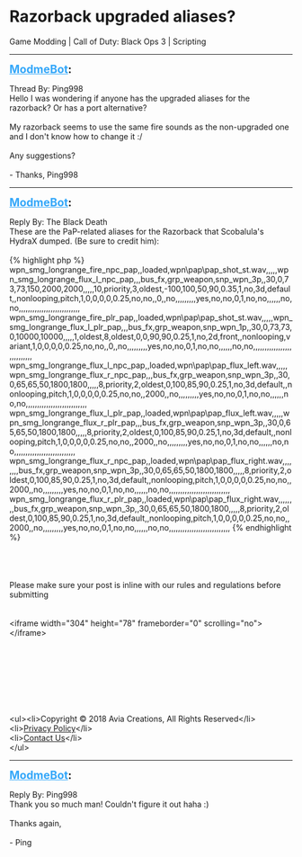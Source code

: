 # Razorback upgraded aliases?
Game Modding | Call of Duty: Black Ops 3 | Scripting

---
<strong style="font-size: 1.4em;"><span style="text-decoration: underline;text-decoration-color: #34a7f9;"><span style="color:#34a7f9;">ModmeBot</span></span>:</strong>

<p>Thread By: Ping998<br />Hello I was wondering if anyone has the upgraded aliases for the razorback? Or has a port alternative?<br /> <br />My razorback seems to use the same fire sounds as the non-upgraded one and I don&#39;t know how to change it :/<br /> <br />Any suggestions?<br /> <br />- Thanks, Ping998</p>

---
<strong style="font-size: 1.4em;"><span style="text-decoration: underline;text-decoration-color: #34a7f9;"><span style="color:#34a7f9;">ModmeBot</span></span>:</strong>

<p>Reply By: The Black Death<br />These are the PaP-related aliases for the Razorback that Scobalula&#39;s HydraX dumped. (Be sure to credit him):<br /> <br />{% highlight php %}
wpn_smg_longrange_fire_npc_pap,,loaded,wpn\pap\pap_shot_st.wav,,,,,wpn_smg_longrange_flux_l_npc_pap,,,bus_fx,grp_weapon,snp_wpn_3p,,30,0,73,73,150,2000,2000,,,,,10,priority,3,oldest,-100,100,50,90,0.35,1,no,3d,default,,nonlooping,pitch,1,0,0,0,0,0.25,no,no,,0,,no,,,,,,,,,yes,no,no,0,1,no,no,,,,,,no,no,,,,,,,,,,,,,,,,,,,,,,,,,,,
wpn_smg_longrange_fire_plr_pap,,loaded,wpn\pap\pap_shot_st.wav,,,,,wpn_smg_longrange_flux_l_plr_pap,,,bus_fx,grp_weapon,snp_wpn_1p,,30,0,73,73,0,10000,10000,,,,,1,oldest,8,oldest,0,0,90,90,0.25,1,no,2d,front,,nonlooping,variant,1,0,0,0,0,0.25,no,no,,0,,no,,,,,,,,,yes,no,no,0,1,no,no,,,,,,no,no,,,,,,,,,,,,,,,,,,,,,,,,,,,
wpn_smg_longrange_flux_l_npc_pap,,loaded,wpn\pap\pap_flux_left.wav,,,,,wpn_smg_longrange_flux_r_npc_pap,,,bus_fx,grp_weapon,snp_wpn_3p,,30,0,65,65,50,1800,1800,,,,,8,priority,2,oldest,0,100,85,90,0.25,1,no,3d,default,,nonlooping,pitch,1,0,0,0,0,0.25,no,no,,2000,,no,,,,,,,,,yes,no,no,0,1,no,no,,,,,,no,no,,,,,,,,,,,,,,,,,,,,,,,,,,,
wpn_smg_longrange_flux_l_plr_pap,,loaded,wpn\pap\pap_flux_left.wav,,,,,wpn_smg_longrange_flux_r_plr_pap,,,bus_fx,grp_weapon,snp_wpn_3p,,30,0,65,65,50,1800,1800,,,,,8,priority,2,oldest,0,100,85,90,0.25,1,no,3d,default,,nonlooping,pitch,1,0,0,0,0,0.25,no,no,,2000,,no,,,,,,,,,yes,no,no,0,1,no,no,,,,,,no,no,,,,,,,,,,,,,,,,,,,,,,,,,,,
wpn_smg_longrange_flux_r_npc_pap,,loaded,wpn\pap\pap_flux_right.wav,,,,,,,,bus_fx,grp_weapon,snp_wpn_3p,,30,0,65,65,50,1800,1800,,,,,8,priority,2,oldest,0,100,85,90,0.25,1,no,3d,default,,nonlooping,pitch,1,0,0,0,0,0.25,no,no,,2000,,no,,,,,,,,,yes,no,no,0,1,no,no,,,,,,no,no,,,,,,,,,,,,,,,,,,,,,,,,,,,
wpn_smg_longrange_flux_r_plr_pap,,loaded,wpn\pap\pap_flux_right.wav,,,,,,,,bus_fx,grp_weapon,snp_wpn_3p,,30,0,65,65,50,1800,1800,,,,,8,priority,2,oldest,0,100,85,90,0.25,1,no,3d,default,,nonlooping,pitch,1,0,0,0,0,0.25,no,no,,2000,,no,,,,,,,,,yes,no,no,0,1,no,no,,,,,,no,no,,,,,,,,,,,,,,,,,,,,,,,,,,,
{% endhighlight %}
 <br /> <br /><br /><br /><br />Please make sure your post is inline with our rules and regulations before submitting<br /><br /><br />&lt;iframe width=&quot;304&quot; height=&quot;78&quot; frameborder=&quot;0&quot; scrolling=&quot;no&quot;&gt;&lt;/iframe&gt;<br /><br /><br /><br /><br /><br /><br /><br /><br />&lt;ul&gt;&lt;li&gt;Copyright &#169; 2018 Avia Creations, All Rights Reserved&lt;/li&gt;<br />&lt;li&gt;<a href="http://modme.co/index.php?view=privacy">Privacy Policy</a>&lt;/li&gt;<br />&lt;li&gt;<a href="http://modme.co/index.php?view=contactus">Contact Us</a>&lt;/li&gt;<br />&lt;/ul&gt;</p>

---
<strong style="font-size: 1.4em;"><span style="text-decoration: underline;text-decoration-color: #34a7f9;"><span style="color:#34a7f9;">ModmeBot</span></span>:</strong>

<p>Reply By: Ping998<br />Thank you so much man! Couldn&#39;t figure it out haha :)<br /> <br />Thanks again,<br /> <br />- Ping</p>
